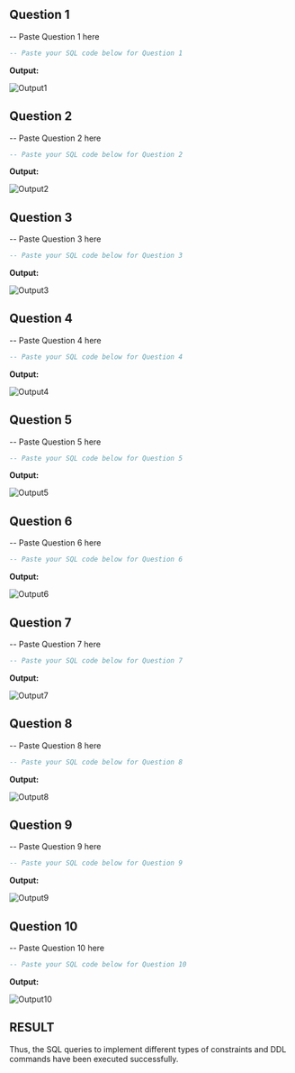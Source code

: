 **Question 1**
--
-- Paste Question 1 here

```sql
-- Paste your SQL code below for Question 1
```

**Output:**

![Output1](output.png)

**Question 2**
---
-- Paste Question 2 here

```sql
-- Paste your SQL code below for Question 2
```

**Output:**

![Output2](output.png)

**Question 3**
---
-- Paste Question 3 here

```sql
-- Paste your SQL code below for Question 3
```

**Output:**

![Output3](output.png)

**Question 4**
---
-- Paste Question 4 here

```sql
-- Paste your SQL code below for Question 4
```

**Output:**

![Output4](output.png)

**Question 5**
---
-- Paste Question 5 here

```sql
-- Paste your SQL code below for Question 5
```

**Output:**

![Output5](output.png)

**Question 6**
---
-- Paste Question 6 here

```sql
-- Paste your SQL code below for Question 6
```

**Output:**

![Output6](output.png)

**Question 7**
---
-- Paste Question 7 here

```sql
-- Paste your SQL code below for Question 7
```

**Output:**

![Output7](output.png)

**Question 8**
---
-- Paste Question 8 here

```sql
-- Paste your SQL code below for Question 8
```

**Output:**

![Output8](output.png)

**Question 9**
---
-- Paste Question 9 here

```sql
-- Paste your SQL code below for Question 9
```

**Output:**

![Output9](output.png)

**Question 10**
---
-- Paste Question 10 here

```sql
-- Paste your SQL code below for Question 10
```

**Output:**

![Output10](output.png)


## RESULT
Thus, the SQL queries to implement different types of constraints and DDL commands have been executed successfully.

